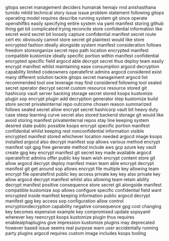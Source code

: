 gitops secret management deciders humairak hemajv nnd anishasthana tumido mhild technical story issue issue problem statement following gitops operating model requires describe running system git since operate openshiftks easily specifying entire system via yaml manifest storing github thing get bit complicated trying reconcile store confidential information like secret word secret bit loosely capture confidential manifest secret route cert etc obviously cannot store secret git plaintext would like store encrypted fashion ideally alongside system manifest consideration follows freedom storeorganize secret repo path location encrypted manifest compatible kustomize ideally specific portion within manifest confidential encrypted specific field argocd able decrypt secret thus deploy team easily encrypt manifest whilst maintaining ease consumption argocd decryption capability limited codeowners operatefirst admins argocd considered exist many different solution tackle gitops secret management argocd list recommended tool one leverage may find considered following tool sealed secret operator decrypt secret custom resource resource stored git hashicorp vault server backing storage secret stored ksops kustomize plugin sop encrypt plugin add decryption generator step kustomize build store secret privateinternal repo outcome chosen reason summarized follows sealed secret allow encrypt secret hashicorp vault bit heavy duty case steep learning curve secret also stored backend storage git would like avoid storing manifest privateinternal repos stay line keeping system desired state public possible ksops encrypt specific portion manifest confidential whilst keeping rest nonconfidential information visible encrypted manifest stored whichever location needed argocd image ksops installed argocd also decrypt manifest sop allows various method encrypt manifest opt gpg free generate method include aws gcp azure key vault create gpg key encrypt manifest git secret key made available argocd operatefirst admins offer public key team wish encrypt content store git allow argocd decrypt deploy manifest mean team able encrypt decrypt manifest git get around sop allows encrypt file multiple key allowing team encrypt file operatefirst public key access private key key also private key allow argocd decrypt manifest whilst also allowing team retain ability decrypt manifest positive consequence store secret git alongside manifest compatible kustomize sop allows configure specific confidential field want encrypted inside manifest keeping information public argocd decrypt manifest gpg key access sop configuration allow control encryptiondecryption capability negative consequence gpg cost changing key becomes expensive example key compromised update sopsyaml wherever key reencrypt ksops kustomize plugin thus requires enablealphaplugins give impression kustomize plugins may deprecated however based issue seems real purpose warn user accidentally running party plugins argocd requires custom image includes ksops tooling